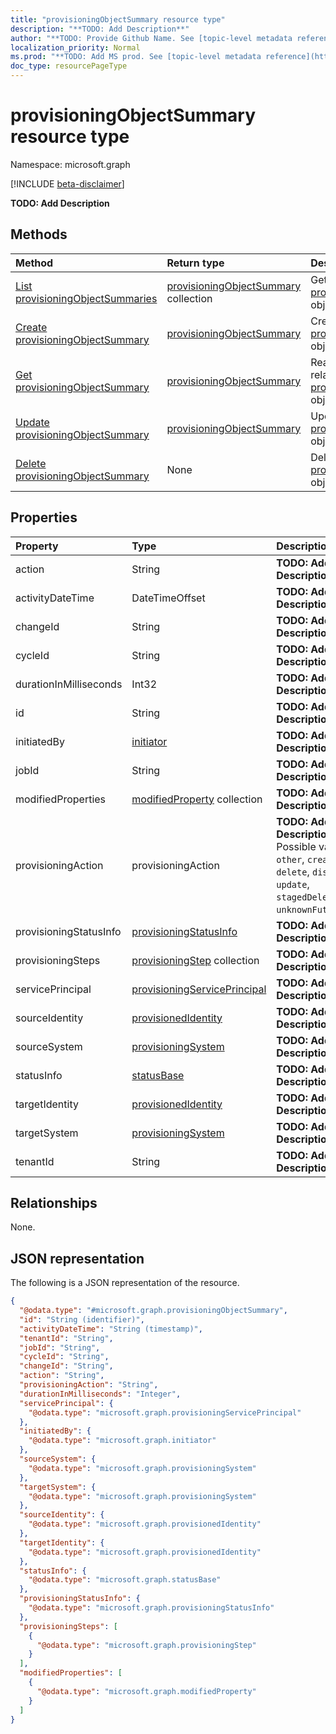 ```yaml
---
title: "provisioningObjectSummary resource type"
description: "**TODO: Add Description**"
author: "**TODO: Provide Github Name. See [topic-level metadata reference](https://msgo.azurewebsites.net/add/document/guidelines/metadata.html#topic-level-metadata)**"
localization_priority: Normal
ms.prod: "**TODO: Add MS prod. See [topic-level metadata reference](https://msgo.azurewebsites.net/add/document/guidelines/metadata.html#topic-level-metadata)**"
doc_type: resourcePageType
---
```


# provisioningObjectSummary resource type

Namespace: microsoft.graph

[!INCLUDE [beta-disclaimer](../../includes/beta-disclaimer.md)]

**TODO: Add Description**

## Methods
|Method|Return type|Description|
|:---|:---|:---|
|[List provisioningObjectSummaries](../api/provisioningobjectsummary-list.md)|[provisioningObjectSummary](../resources/provisioningobjectsummary.md) collection|Get a list of the [provisioningObjectSummary](../resources/provisioningobjectsummary.md) objects and their properties.|
|[Create provisioningObjectSummary](../api/provisioningobjectsummary-create.md)|[provisioningObjectSummary](../resources/provisioningobjectsummary.md)|Create a new [provisioningObjectSummary](../resources/provisioningobjectsummary.md) object.|
|[Get provisioningObjectSummary](../api/provisioningobjectsummary-get.md)|[provisioningObjectSummary](../resources/provisioningobjectsummary.md)|Read the properties and relationships of a [provisioningObjectSummary](../resources/provisioningobjectsummary.md) object.|
|[Update provisioningObjectSummary](../api/provisioningobjectsummary-update.md)|[provisioningObjectSummary](../resources/provisioningobjectsummary.md)|Update the properties of a [provisioningObjectSummary](../resources/provisioningobjectsummary.md) object.|
|[Delete provisioningObjectSummary](../api/provisioningobjectsummary-delete.md)|None|Deletes a [provisioningObjectSummary](../resources/provisioningobjectsummary.md) object.|

## Properties
|Property|Type|Description|
|:---|:---|:---|
|action|String|**TODO: Add Description**|
|activityDateTime|DateTimeOffset|**TODO: Add Description**|
|changeId|String|**TODO: Add Description**|
|cycleId|String|**TODO: Add Description**|
|durationInMilliseconds|Int32|**TODO: Add Description**|
|id|String|**TODO: Add Description**|
|initiatedBy|[initiator](../resources/initiator.md)|**TODO: Add Description**|
|jobId|String|**TODO: Add Description**|
|modifiedProperties|[modifiedProperty](../resources/modifiedproperty.md) collection|**TODO: Add Description**|
|provisioningAction|provisioningAction|**TODO: Add Description**. Possible values are: `other`, `create`, `delete`, `disable`, `update`, `stagedDelete`, `unknownFutureValue`.|
|provisioningStatusInfo|[provisioningStatusInfo](../resources/provisioningstatusinfo.md)|**TODO: Add Description**|
|provisioningSteps|[provisioningStep](../resources/provisioningstep.md) collection|**TODO: Add Description**|
|servicePrincipal|[provisioningServicePrincipal](../resources/provisioningserviceprincipal.md)|**TODO: Add Description**|
|sourceIdentity|[provisionedIdentity](../resources/provisionedidentity.md)|**TODO: Add Description**|
|sourceSystem|[provisioningSystem](../resources/provisioningsystem.md)|**TODO: Add Description**|
|statusInfo|[statusBase](../resources/statusbase.md)|**TODO: Add Description**|
|targetIdentity|[provisionedIdentity](../resources/provisionedidentity.md)|**TODO: Add Description**|
|targetSystem|[provisioningSystem](../resources/provisioningsystem.md)|**TODO: Add Description**|
|tenantId|String|**TODO: Add Description**|

## Relationships
None.

## JSON representation
The following is a JSON representation of the resource.
<!-- {
  "blockType": "resource",
  "keyProperty": "id",
  "@odata.type": "microsoft.graph.provisioningObjectSummary",
  "openType": false
}
-->
``` json
{
  "@odata.type": "#microsoft.graph.provisioningObjectSummary",
  "id": "String (identifier)",
  "activityDateTime": "String (timestamp)",
  "tenantId": "String",
  "jobId": "String",
  "cycleId": "String",
  "changeId": "String",
  "action": "String",
  "provisioningAction": "String",
  "durationInMilliseconds": "Integer",
  "servicePrincipal": {
    "@odata.type": "microsoft.graph.provisioningServicePrincipal"
  },
  "initiatedBy": {
    "@odata.type": "microsoft.graph.initiator"
  },
  "sourceSystem": {
    "@odata.type": "microsoft.graph.provisioningSystem"
  },
  "targetSystem": {
    "@odata.type": "microsoft.graph.provisioningSystem"
  },
  "sourceIdentity": {
    "@odata.type": "microsoft.graph.provisionedIdentity"
  },
  "targetIdentity": {
    "@odata.type": "microsoft.graph.provisionedIdentity"
  },
  "statusInfo": {
    "@odata.type": "microsoft.graph.statusBase"
  },
  "provisioningStatusInfo": {
    "@odata.type": "microsoft.graph.provisioningStatusInfo"
  },
  "provisioningSteps": [
    {
      "@odata.type": "microsoft.graph.provisioningStep"
    }
  ],
  "modifiedProperties": [
    {
      "@odata.type": "microsoft.graph.modifiedProperty"
    }
  ]
}
```


